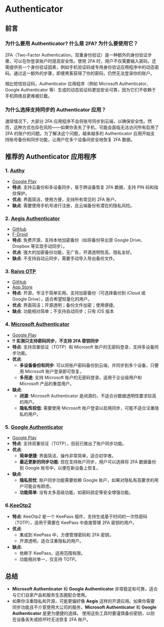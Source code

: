 # **Authenticator**

## 前言

### 为什么要用 Authenticator? 什么是 2FA? 为什么要使用它？

2FA（Two-Factor Authentication，双重身份验证）是一种额外的身份验证步骤，可以在你登录账户时提高安全性。使用 2FA 时，用户不仅需要输入密码，还需提供另一个身份验证因素，例如手机验证码或专用身份验证应用程序中的动态密码。通过这一额外的步骤，即便黑客获得了你的密码，仍然无法登录你的账户。

相比短信验证码，Authenticator 应用程序（例如 Microsoft Authenticator、Google Authenticator 等）生成的动态验证码更加安全可靠，因为它们不依赖于手机网络且更难被拦截。

### 为什么选择支持同步的 Authenticator 应用？

通常情况下，大部分 2FA 应用程序不会将账号同步到云端，以确保安全性。然而，这种方式也存在风险——如果你丢失了手机，可能会面临无法访问所有启用了 2FA 的账户的问题。为了解决这个问题，越来越多的 Authenticator 应用开始支持账号备份和同步功能，让用户在多个设备间安全地恢复 2FA 数据。

## 推荐的 Authenticator 应用程序

### 1. [Authy](https://play.google.com/store/apps/details?id=com.authy.authy&hl=zh&gl=US)

- [Google Play](https://play.google.com/store/apps/details?id=com.authy.authy)
- **特点**: 支持云备份和多设备同步，易于跨设备恢复 2FA 数据，支持 PIN 码和指纹保护。
- **优点**: 界面简洁，使用方便，支持所有常见的 2FA 账户。
- **缺点**: 需要使用手机号进行注册，且云端备份有潜在的隐私风险。

### 2. [Aegis Authenticator](https://f-droid.org/packages/com.beemdevelopment.aegis/)

- [GitHub](https://github.com/beemdevelopment/Aegis)
- [F-Droid](https://f-droid.org/packages/com.beemdevelopment.aegis/)
- **特点**: 免费开源，支持本地加密备份（如将备份导出至 Google Drive、Dropbox 等实现手动同步）。
- **优点**: 强大的加密备份功能，无广告，开源透明性高，隐私友好。
- **缺点**: 不支持自动云同步，需要手动导入导出备份文件。

### 3. [Raivo OTP](https://github.com/raivo-otp/)

- [GitHub](https://github.com/raivo-otp/raivo-otp-android)
- [App Store](https://apps.apple.com/us/app/raivo-authenticator/id1459042137)
- **特点**: 开源，专注于简单实用。支持加密备份（可选择备份到 iCloud 或 Google Drive），适合希望轻量化的用户。
- **优点**: 界面简洁；开源透明；备份文件加密；使用便捷。
- **缺点**: 功能相对简单；不支持自动同步；只有 iOS 版本

### 4. [Microsoft Authenticator](https://play.google.com/store/apps/details?id=com.azure.authenticator)

- [Google Play](https://play.google.com/store/apps/details?id=com.azure.authenticator)
- **!! 实测只支持密码同步，不支持 2FA 密钥同步**
- **特点**: 支持双重验证（TOTP）和 Microsoft 账户的无密码登录，支持多设备同步功能。
- **优点**:
  - **多设备备份和同步**: 可以将账户密码备份到云端，并同步到多个设备，只要用 Microsoft 账户登录即可恢复。
  - **多用途**: 支持 Microsoft 账户的无密码登录，适用于企业级用户和 Microsoft 产品的重度用户。
- **缺点**:
  - **闭源**: Microsoft Authenticator 是闭源的，不适合对数据透明性要求较高的用户。
  - **隐私性较低**: 需要使用 Microsoft 账户登录以启用同步，可能不适合注重隐私的用户。

### 5. [Google Authenticator](https://play.google.com/store/apps/details?id=com.google.android.apps.authenticator2)

- [Google Play](https://play.google.com/store/apps/details?id=com.google.android.apps.authenticator2)
- **特点**: 支持双重验证（TOTP），目前已推出了账户同步功能。
- **优点**:
  - **简单便捷**: 界面简洁，操作非常简单，适合初学者。
  - **最近更新的同步功能**: 现在支持账户同步，用户可以选择将 2FA 数据备份到 Google 账号中，以便在新设备上恢复。
- **缺点**:
  - **隐私担忧**: 账户同步功能需要依赖 Google 账户，如果对隐私有高要求的用户可能会有顾虑。
  - **功能简单**: 没有太多高级功能，如密码锁定等安全增强功能。

### 6.[KeeOtp2](https://github.com/tiuub/KeeOtp2)

- **特点**: KeeOtp2 是一个 KeePass 插件，支持生成基于时间的一次性密码（TOTP），适用于需要在 KeePass 中直接管理 2FA 密钥的用户。
- **优点**: 
  - 集成到 KeePass 中，方便管理密码和 2FA 密钥。
  - 开源透明，适合注重隐私的用户。
- **缺点**: 
  - 依赖于 KeePass，适用范围有限。
  - 功能相对单一，仅支持 TOTP。

## 总结

- **Microsoft Authenticator** 和 **Google Authenticator** 非常稳定和可靠，适合与它们自家产品和服务生态圈配合使用。
- 如果你注重隐私和开源，可能更偏好像 **Aegis** 这样的开源应用。如果你需要同步功能且不介意使用大公司的服务，**Microsoft Authenticator** 和 **Google Authenticator** 是更为便捷的选择。
  使用这些工具时要谨慎备份密钥，以防在设备丢失或损坏时无法恢复 2FA 账户。
